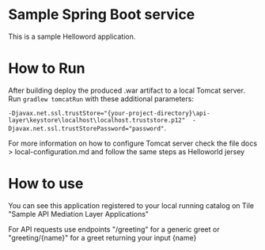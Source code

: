 # Sample Spring Boot service

This is a sample Helloword application. 

# How to Run 

After building  deploy the produced .war artifact to a local Tomcat server. 
Run `gradlew tomcatRun` with these additional parameters:
 
`-Djavax.net.ssl.trustStore="{your-project-directory}\api-layer\keystore\localhost\localhost.truststore.p12" 
-Djavax.net.ssl.trustStorePassword="password"`.

For more information on how to configure Tomcat server check the file docs > local-configuration.md and follow the same steps as Helloworld jersey 

# How to use

You can see this application registered to your local running catalog on Tile "Sample API Mediation Layer Applications"

For API requests use endpoints "/greeting" for a generic greet or "greeting/{name}" for a greet returning your input {name}
